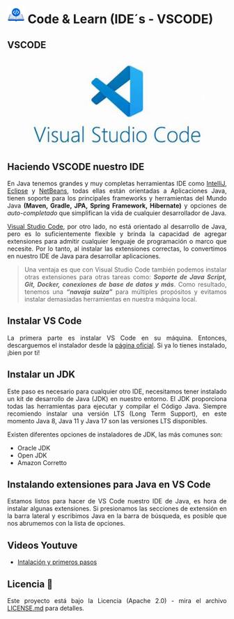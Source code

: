 <div align="justify">

# <img src=.../../../../images/coding-book.png width="40"> Code & Learn (IDE´s - VSCODE)

## VSCODE

<div align="center">

<img src=images/vscode-logo.png width="400">

</div>

## Haciendo VSCODE nuestro IDE

En Java tenemos grandes y muy completas herramientas IDE como [IntelliJ](https://www.jetbrains.com/idea/), [Eclipse](https://eclipseide.org/) y [NetBeans](https://netbeans.apache.org/front/main/index.html), todas ellas están orientadas a Aplicaciones Java, tienen soporte para los principales frameworks y herramientas del Mundo Java __(Maven, Gradle, JPA, Spring Framework, Hibernate)__ y opciones de _auto-completado_ que simplifican la vida de cualquier desarrollador de Java.

[Visual Studio Code](https://visualstudio.microsoft.com/es/), por otro lado, no está orientado al desarrollo de Java, pero es lo suficientemente flexible y brinda la capacidad de agregar extensiones para admitir cualquier lenguaje de programación o marco que necesite. Por lo tanto, al instalar las extensiones correctas, lo convertimos en nuestro IDE de Java para desarrollar aplicaciones.

> Una ventaja es que con Visual Studio Code también podemos instalar otras extensiones para otras tareas como: ___Soporte de Java Script, Git, Docker, conexiones de base de datos y más___. Como resultado, tenemos una ___“navaja suiza”___ para múltiples propósitos y evitamos instalar demasiadas herramientas en nuestra máquina local.

## Instalar VS Code

La primera parte es instalar VS Code en su máquina. Entonces, descarguemos el instalador desde la [página oficial](https://visualstudio.microsoft.com/es/). Si ya lo tienes instalado, ¡bien por ti!

## Instalar un JDK

Este paso es necesario para cualquier otro IDE, necesitamos tener instalado un kit de desarrollo de Java (JDK) en nuestro entorno. El JDK proporciona todas las herramientas para ejecutar y compilar el Código Java. Siempre recomiendo instalar una versión LTS (Long Term Support), en este momento Java 8, Java 11 y Java 17 son las versiones LTS disponibles.

Existen diferentes opciones de instaladores de JDK, las más comunes son:

- Oracle JDK
- Open JDK
- Amazon Corretto

## Instalando extensiones para Java en VS Code

Estamos listos para hacer de VS Code nuestro IDE de Java, es hora de instalar algunas extensiones. Si presionamos las secciones de extensión en la barra lateral y escribimos Java en la barra de búsqueda, es posible que nos abrumemos con la lista de opciones.

## Videos Youtuve

- [Intalación y primeros pasos](https://www.youtube.com/watch?v=3gW6AJNcfR4)

## Licencia 📄

Este proyecto está bajo la Licencia (Apache 2.0) - mira el archivo [LICENSE.md](../../LICENSE) para detalles.

</div>